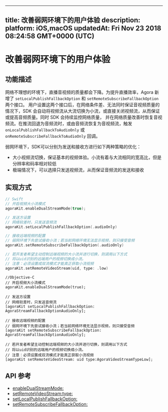 
---
title: 改善弱网环境下的用户体验
description: 
platform: iOS,macOS
updatedAt: Fri Nov 23 2018 08:24:58 GMT+0000 (UTC)
---
# 改善弱网环境下的用户体验
## 功能描述

网络不理想的环境下，直播音视频的质量都会下降。为提升直播效率，Agora 新增了 `setLocalPublishFallbackOption` 和 `setRemoteSubscribeFallbackOption` 两个接口。 用户设置这两个接口后，在网络条件差、无法同时保证音视频质量的情况下，SDK 会自动将视频流从大流切换为小流，或直接关闭视频流，从而保证或提高音频质量。同时 SDK 会持续监控网络质量， 并在网络质量改善时恢复音视频流。在推流回退为音频流时，或由音频流恢复为音视频流，触发 `onLocalPublishFallbackToAudioOnly` 或 `onRemoteSubscribeFallbackToAudioOnly` 回调。

弱网环境下，SDK可以分别为发送和接收方进行如下两种策略的优化：

* 大小视频流切换，保证基本的视频体验。小流有着与大流相同的宽高比，但是分辨率和码率相对较低
* 极端情况下，可以选择只发送视频流，从而保证音频流的发送和接收

## 实现方式

```swift
// Swift
// 开启视频大小流模式
agoraKit.enableDualStreamMode(true);

// 发送方设置
// 网络较差时，只发送音频流
agoraKit.setLocalPublishFallbackOption(.audioOnly)

// 接收远端视频的配置
// 弱网环境下先尝试接收小流；若当前网络环境无法显示视频，则只接受音频
agoraKit.setRemoteSubscribeFallbackOption(.audioOnly)

// 若开发者希望主动控制远端视频的大小流并进行切换，则调用以下方式
// 将以uid识别的远端用户的视频切换成小流。
// 注意：必须设置成双流模式才能真正获取小流视频
agoraKit.setRemoteVideoStream(uid, type: .low)
```

```oc
//Objective-C
// 开启视频大小流模式
agoraKit.enableDualStreamMode(true);

// 发送方设置
// 网络较差时，只发送音频流
[agoraKit setLocalPublishFallbackOption: AgoraStreamFallbackOptionAudioOnly];

// 接收远端视频的配置
// 弱网环境下先尝试接收小流；若当前网络环境无法显示视频，则只接受音频
[agoraKit setRemoteSubscribeFallbackOption: AgoraStreamFallbackOptionAudioOnly];

// 若开发者希望主动控制远端视频的大小流并进行切换，则调用以下方式
// 将以uid识别的远端用户的视频切换成小流。
// 注意：必须设置成双流模式才能真正获取小流视频
[agoraKit setRemoteVideoStream: uid type:AgoraVideoStreamTypeLow];
```

## API 参考

- [enableDualStreamMode:](https://docs.agora.io/cn/Video/API%20Reference/oc/Classes/AgoraRtcEngineKit.html#//api/name/enableDualStreamMode:)
- [setRemoteVideoStream:type:](https://docs.agora.io/cn/Video/API%20Reference/oc/Classes/AgoraRtcEngineKit.html#//api/name/setRemoteVideoStream:type:)
- [setLocalPublishFallbackOption:](https://docs.agora.io/cn/Video/API%20Reference/oc/Classes/AgoraRtcEngineKit.html#//api/name/setLocalPublishFallbackOption:)
- [setRemoteSubscribeFallbackOption:](https://docs.agora.io/cn/Video/API%20Reference/oc/Classes/AgoraRtcEngineKit.html#//api/name/setRemoteSubscribeFallbackOption:)

